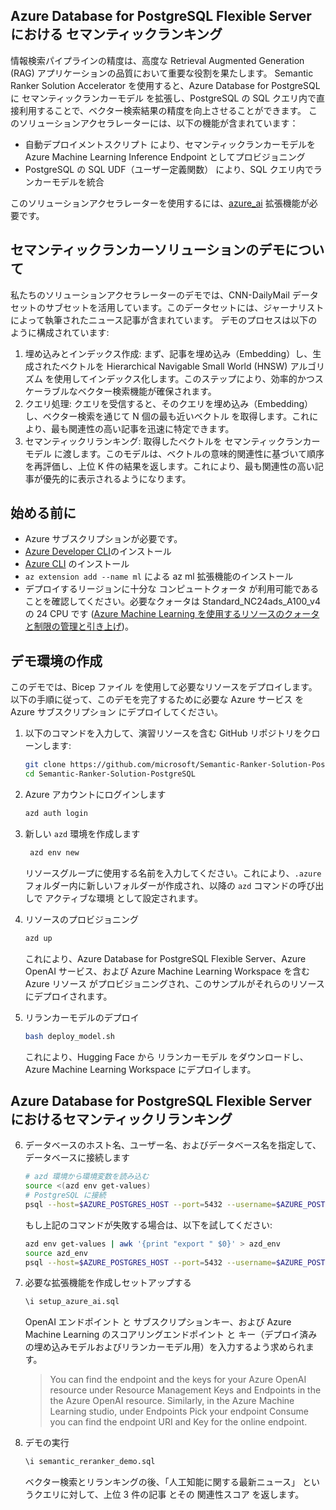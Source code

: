 ## Azure Database for PostgreSQL Flexible Server における セマンティックランキング

情報検索パイプラインの精度は、高度な Retrieval Augmented Generation (RAG) アプリケーションの品質において重要な役割を果たします。
Semantic Ranker Solution Accelerator を使用すると、Azure Database for PostgreSQL に セマンティックランカーモデル を拡張し、PostgreSQL の SQL クエリ内で直接利用することで、ベクター検索結果の精度を向上させることができます。
このソリューションアクセラレーターには、以下の機能が含まれています：
* 自動デプロイメントスクリプト により、セマンティックランカーモデルを Azure Machine Learning Inference Endpoint としてプロビジョニング
* PostgreSQL の SQL UDF（ユーザー定義関数） により、SQL クエリ内でランカーモデルを統合

このソリューションアクセラレーターを使用するには、[azure_ai](https://learn.microsoft.com/en-us/azure/postgresql/flexible-server/generative-ai-azure-overview) 拡張機能が必要です。

## セマンティックランカーソリューションのデモについて

私たちのソリューションアクセラレーターのデモでは、CNN-DailyMail データセットのサブセットを活用しています。このデータセットには、ジャーナリストによって執筆されたニュース記事が含まれています。
デモのプロセスは以下のように構成されています:

   1. 埋め込みとインデックス作成: まず、記事を埋め込み（Embedding）し、生成されたベクトルを Hierarchical Navigable Small World (HNSW) アルゴリズム を使用してインデックス化します。このステップにより、効率的かつスケーラブルなベクター検索機能が確保されます。
   2. クエリ処理: クエリを受信すると、そのクエリを埋め込み（Embedding）し、ベクター検索を通じて N 個の最も近いベクトル を取得します。これにより、最も関連性の高い記事を迅速に特定できます。
   3. セマンティックリランキング: 取得したベクトルを セマンティックランカーモデル に渡します。このモデルは、ベクトルの意味的関連性に基づいて順序を再評価し、上位 K 件の結果を返します。これにより、最も関連性の高い記事が優先的に表示されるようになります。

## 始める前に

* Azure サブスクリプションが必要です。
* [Azure Developer CLI](https://learn.microsoft.com/en-us/azure/developer/azure-developer-cli/install-azd?tabs=winget-windows%2Cbrew-mac%2Cscript-linux&pivots=os-linux)のインストール
* [Azure CLI](https://learn.microsoft.com/en-us/cli/azure/install-azure-cli) のインストール
* `az extension add --name ml` による az ml 拡張機能のインストール
* デプロイするリージョンに十分な コンピュートクォータ が利用可能であることを確認してください。必要なクォータは Standard_NC24ads_A100_v4 の 24 CPU です ([Azure Machine Learning を使用するリソースのクォータと制限の管理と引き上げ](https://learn.microsoft.com/ja-jp/azure/machine-learning/how-to-manage-quotas?view=azureml-api-2))。

## デモ環境の作成

このデモでは、Bicep ファイル を使用して必要なリソースをデプロイします。以下の手順に従って、このデモを完了するために必要な Azure サービス を Azure サブスクリプション にデプロイしてください。

1. 以下のコマンドを入力して、演習リソースを含む GitHub リポジトリをクローンします:

    ```bash
    git clone https://github.com/microsoft/Semantic-Ranker-Solution-PostgreSQL.git
    cd Semantic-Ranker-Solution-PostgreSQL
    ```

2. Azure アカウントにログインします
    ```bash
    azd auth login
    ```

3. 新しい `azd` 環境を作成します

   ```bash
    azd env new
    ```

   リソースグループに使用する名前を入力してください。これにより、`.azure` フォルダー内に新しいフォルダーが作成され、以降の `azd` コマンドの呼び出しで アクティブな環境 として設定されます。

4. リソースのプロビジョニング

    ```bash
    azd up
    ```

    これにより、Azure Database for PostgreSQL Flexible Server、Azure OpenAI サービス、および Azure Machine Learning Workspace を含む Azure リソース がプロビジョニングされ、このサンプルがそれらのリソースにデプロイされます。

5. リランカーモデルのデプロイ

   ```bash
   bash deploy_model.sh
   ```

   これにより、Hugging Face から リランカーモデル をダウンロードし、Azure Machine Learning Workspace にデプロイします。

## Azure Database for PostgreSQL Flexible Server におけるセマンティックリランキング

6. データベースのホスト名、ユーザー名、およびデータベース名を指定して、データベースに接続します

    ```bash
    # azd 環境から環境変数を読み込む
    source <(azd env get-values)
    # PostgreSQL に接続
    psql --host=$AZURE_POSTGRES_HOST --port=5432 --username=$AZURE_POSTGRES_USERNAME --dbname=$AZURE_POSTGRES_DB_NAME
    ```

    もし上記のコマンドが失敗する場合は、以下を試してください:
    ```bash
    azd env get-values | awk '{print "export " $0}' > azd_env
    source azd_env
    psql --host=$AZURE_POSTGRES_HOST --port=5432 --username=$AZURE_POSTGRES_USERNAME --dbname=$AZURE_POSTGRES_DB_NAME
    ```

7. 必要な拡張機能を作成しセットアップする

    ```sql
    \i setup_azure_ai.sql
    ```

   OpenAI エンドポイント と サブスクリプションキー、および Azure Machine Learning のスコアリングエンドポイント と キー（デプロイ済みの埋め込みモデルおよびリランカーモデル用）を入力するよう求められます。
   >
   > You can find the endpoint and the keys for your Azure OpenAI resource under Resource Management
   > Keys and Endpoints in the the Azure OpenAI resource. Similarly, in the Azure Machine Learning studio, under Endpoints
   > Pick your endpoint
   > Consume you can find the endpoint URI and Key for the online endpoint.

9. デモの実行

    ```sql
    \i semantic_reranker_demo.sql
    ```

    ベクター検索とリランキングの後、「人工知能に関する最新ニュース」 というクエリに対して、上位 3 件の記事 とその 関連性スコア を返します。
